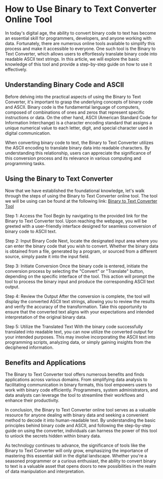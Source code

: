 How to Use Binary to Text Converter Online Tool
===============================================

In today's digital age, the ability to convert binary code to text has become an essential skill for programmers, developers, and anyone working with data. Fortunately, there are numerous online tools available to simplify this process and make it accessible to everyone. One such tool is the Binary to Text Converter, which allows users to effortlessly translate binary code into readable ASCII text strings. In this article, we will explore the basic knowledge of this tool and provide a step-by-step guide on how to use it effectively.

Understanding Binary Code and ASCII
-----------------------------------

Before delving into the practical aspects of using the Binary to Text Converter, it's important to grasp the underlying concepts of binary code and ASCII. Binary code is the fundamental language of computers, composed of combinations of ones and zeros that represent specific instructions or data. On the other hand, ASCII (American Standard Code for Information Interchange) is a character encoding standard that assigns a unique numerical value to each letter, digit, and special character used in digital communication.

When converting binary code to text, the Binary to Text Converter utilizes the ASCII encoding to translate binary data into readable characters. By understanding this relationship, users can appreciate the significance of this conversion process and its relevance in various computing and programming tasks.

Using the Binary to Text Converter
----------------------------------

Now that we have established the foundational knowledge, let's walk through the steps of using the Binary to Text Converter online tool. The tool we will be using can be found at the following link: [Binary to Text Converter Tool](https://www.onlinecalculatorsfree.com/convert/binary-to-ascii.html)

Step 1: Access the Tool Begin by navigating to the provided link for the Binary to Text Converter tool. Upon reaching the webpage, you will be greeted with a user-friendly interface designed for seamless conversion of binary code to ASCII text.

Step 2: Input Binary Code Next, locate the designated input area where you can enter the binary code that you wish to convert. Whether the binary data is obtained from a file, generated by a program, or sourced from a different source, simply paste it into the input field.

Step 3: Initiate Conversion Once the binary code is entered, initiate the conversion process by selecting the "Convert" or "Translate" button, depending on the specific interface of the tool. This action will prompt the tool to process the binary input and produce the corresponding ASCII text output.

Step 4: Review the Output After the conversion is complete, the tool will display the converted ASCII text strings, allowing you to review the results and verify the accuracy of the transformation. Take this opportunity to ensure that the converted text aligns with your expectations and intended interpretation of the original binary data.

Step 5: Utilize the Translated Text With the binary code successfully translated into readable text, you can now utilize the converted output for your intended purposes. This may involve incorporating the ASCII text into programming scripts, analyzing data, or simply gaining insights from the deciphered information.

Benefits and Applications
-------------------------

The Binary to Text Converter tool offers numerous benefits and finds applications across various domains. From simplifying data analysis to facilitating communication in binary formats, this tool empowers users to work with binary code efficiently. Programmers, system administrators, and data analysts can leverage the tool to streamline their workflows and enhance their productivity.

In conclusion, the Binary to Text Converter online tool serves as a valuable resource for anyone dealing with binary data and seeking a convenient method to decode it into human-readable text. By understanding the basic principles behind binary code and ASCII, and following the step-by-step guide on using the converter, individuals can harness the power of this tool to unlock the secrets hidden within binary data.

As technology continues to advance, the significance of tools like the Binary to Text Converter will only grow, emphasizing the importance of mastering this essential skill in the digital landscape. Whether you're a seasoned programmer or a curious enthusiast, the ability to convert binary to text is a valuable asset that opens doors to new possibilities in the realm of data manipulation and interpretation.